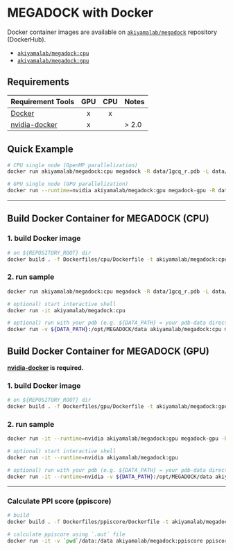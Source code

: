 # MEGADOCK with Docker

Docker container images are available on [`akiyamalab/megadock`](https://hub.docker.com/r/akiyamalab/megadock/) repository (DockerHub).
- [`akiyamalab/megadock:cpu`](https://hub.docker.com/r/akiyamalab/megadock/)
- [`akiyamalab/megadock:gpu`](https://hub.docker.com/r/akiyamalab/megadock/)

## Requirements
| Requirement Tools                                         | GPU | CPU | Notes       |
|:----------------------------------------------------------|:---:|:---:|:------------|
| [Docker](https://docs.docker.com/engine/installation/)    | x   | x   |             |
| [nvidia-docker](https://github.com/NVIDIA/nvidia-docker)  | x   |     | > 2.0 |

## Quick Example
```sh
# CPU single node (OpenMP parallelization)
docker run akiyamalab/megadock:cpu megadock -R data/1gcq_r.pdb -L data/1gcq_l.pdb -o data/1gcq_r-1gcq_r.out

# GPU single node (GPU parallelization)
docker run --runtime=nvidia akiyamalab/megadock:gpu megadock-gpu -R data/1gcq_r.pdb -L data/1gcq_l.pdb -o data/1gcq_r-1gcq_r.out
```

----

## Build Docker Container for MEGADOCK (CPU)

### 1. build Docker image
```sh
# on ${REPOSITORY_ROOT} dir
docker build . -f Dockerfiles/cpu/Dockerfile -t akiyamalab/megadock:cpu
```

### 2. run sample
```sh
docker run akiyamalab/megadock:cpu megadock -R data/1gcq_r.pdb -L data/1gcq_l.pdb

# optional) start interactive shell
docker run -it akiyamalab/megadock:cpu

# optional) run with your pdb (e.g. ${DATA_PATH} = your pdb-data directory abs path  )
docker run -v ${DATA_PATH}:/opt/MEGADOCK/data akiyamalab/megadock:cpu megadock -R data/${RECEPTOR}.pdb -L data/${LIGAND}.pdb
```

## Build Docker Container for MEGADOCK (GPU)

**[nvidia-docker](https://github.com/NVIDIA/nvidia-docker) is required.**

### 1. build Docker image
```sh
# on ${REPOSITORY_ROOT} dir
docker build . -f Dockerfiles/gpu/Dockerfile -t akiyamalab/megadock:gpu
```

### 2. run sample
```sh
docker run -it --runtime=nvidia akiyamalab/megadock:gpu megadock-gpu -R data/1gcq_r.pdb -L data/1gcq_l.pdb

# optional) start interactive shell
docker run -it --runtime=nvidia akiyamalab/megadock:gpu

# optional) run with your pdb (e.g. ${DATA_PATH} = your pdb-data directory abs path  )
docker run -it --runtime=nvidia -v ${DATA_PATH}:/opt/MEGADOCK/data akiyamalab/megadock:gpu megadock-gpu -R data/${RECEPTOR}.pdb -L data/${LIGAND}.pdb
```

----

### Calculate PPI score (ppiscore)

```sh
# build
docker build . -f Dockerfiles/ppiscore/Dockerfile -t akiyamalab/megadock:ppiscore

# calculate ppiscore using `.out` file
docker run -it -v `pwd`/data:/data akiyamalab/megadock:ppiscore ppiscore /data/1gcq_r-1gcq_l.out
```